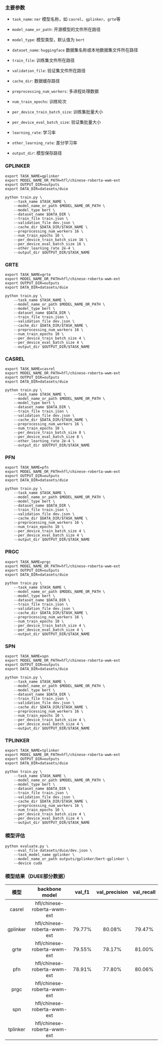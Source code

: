 ### 主要参数

+ `task_name`: `ner` 模型名称，如 `casrel`、`gplinker`、`grte`等


+ `model_name_or_path`: 开源模型的文件所在路径


+ `model_type`: 模型类型，默认值为 `bert`


+ `dataset_name`: `huggingface` 数据集名称或本地数据集文件所在路径


+ `train_file`: 训练集文件所在路径


+ `validation_file`: 验证集文件所在路径


+ `cache_dir`: 数据缓存路径


+ `preprocessing_num_workers`: 多进程处理数据


+ `num_train_epochs`: 训练轮次


+ `per_device_train_batch_size`: 训练集批量大小


+ `per_device_eval_batch_size`: 验证集批量大小


+ `learning_rate`: 学习率


+ `other_learning_rate`: 差分学习率


+ `output_dir`: 模型保存路径


### GPLINKER

```shell
export TASK_NAME=gplinker
export MODEL_NAME_OR_PATH=hfl/chinese-roberta-wwm-ext
export OUTPUT_DIR=outputs
export DATA_DIR=datasets/duie

python train.py \
    --task_name $TASK_NAME \
    --model_name_or_path $MODEL_NAME_OR_PATH \
    --model_type bert \
    --dataset_name $DATA_DIR \
    --train_file train.json \
    --validation_file dev.json \
    --cache_dir $DATA_DIR/$TASK_NAME \
    --preprocessing_num_workers 16 \
    --num_train_epochs 10 \
    --per_device_train_batch_size 16 \
    --per_device_eval_batch_size 16 \
    --other_learning_rate 2e-4 \
    --output_dir $OUTPUT_DIR/$TASK_NAME
```

### GRTE

```shell
export TASK_NAME=grte
export MODEL_NAME_OR_PATH=hfl/chinese-roberta-wwm-ext
export OUTPUT_DIR=outputs
export DATA_DIR=datasets/duie

python train.py \
    --task_name $TASK_NAME \
    --model_name_or_path $MODEL_NAME_OR_PATH \
    --model_type bert \
    --dataset_name $DATA_DIR \
    --train_file train.json \
    --validation_file dev.json \
    --cache_dir $DATA_DIR/$TASK_NAME \
    --preprocessing_num_workers 16 \
    --num_train_epochs 10 \
    --per_device_train_batch_size 4 \
    --per_device_eval_batch_size 4 \
    --output_dir $OUTPUT_DIR/$TASK_NAME
```

### CASREL

```shell
export TASK_NAME=casrel
export MODEL_NAME_OR_PATH=hfl/chinese-roberta-wwm-ext
export OUTPUT_DIR=outputs
export DATA_DIR=datasets/duie

python train.py \
    --task_name $TASK_NAME \
    --model_name_or_path $MODEL_NAME_OR_PATH \
    --model_type bert \
    --dataset_name $DATA_DIR \
    --train_file train.json \
    --validation_file dev.json \
    --cache_dir $DATA_DIR/$TASK_NAME \
    --preprocessing_num_workers 16 \
    --num_train_epochs 10 \
    --per_device_train_batch_size 8 \
    --per_device_eval_batch_size 8 \
    --other_learning_rate 2e-4 \
    --output_dir $OUTPUT_DIR/$TASK_NAME
```

### PFN

```shell
export TASK_NAME=pfn
export MODEL_NAME_OR_PATH=hfl/chinese-roberta-wwm-ext
export OUTPUT_DIR=outputs
export DATA_DIR=datasets/duie

python train.py \
    --task_name $TASK_NAME \
    --model_name_or_path $MODEL_NAME_OR_PATH \
    --model_type bert \
    --dataset_name $DATA_DIR \
    --train_file train.json \
    --validation_file dev.json \
    --cache_dir $DATA_DIR/$TASK_NAME \
    --preprocessing_num_workers 16 \
    --num_train_epochs 10 \
    --per_device_train_batch_size 4 \
    --per_device_eval_batch_size 4 \
    --output_dir $OUTPUT_DIR/$TASK_NAME
```

### PRGC

```shell
export TASK_NAME=prgc
export MODEL_NAME_OR_PATH=hfl/chinese-roberta-wwm-ext
export OUTPUT_DIR=outputs
export DATA_DIR=datasets/duie

python train.py \
    --task_name $TASK_NAME \
    --model_name_or_path $MODEL_NAME_OR_PATH \
    --model_type bert \
    --dataset_name $DATA_DIR \
    --train_file train.json \
    --validation_file dev.json \
    --cache_dir $DATA_DIR/$TASK_NAME \
    --preprocessing_num_workers 16 \
    --num_train_epochs 10 \
    --per_device_train_batch_size 4 \
    --per_device_eval_batch_size 4 \
    --output_dir $OUTPUT_DIR/$TASK_NAME
```

### SPN

```shell
export TASK_NAME=spn
export MODEL_NAME_OR_PATH=hfl/chinese-roberta-wwm-ext
export OUTPUT_DIR=outputs
export DATA_DIR=datasets/duie

python train.py \
    --task_name $TASK_NAME \
    --model_name_or_path $MODEL_NAME_OR_PATH \
    --model_type bert \
    --dataset_name $DATA_DIR \
    --train_file train.json \
    --validation_file dev.json \
    --cache_dir $DATA_DIR/$TASK_NAME \
    --preprocessing_num_workers 16 \
    --num_train_epochs 10 \
    --per_device_train_batch_size 4 \
    --per_device_eval_batch_size 4 \
    --output_dir $OUTPUT_DIR/$TASK_NAME
```

### TPLINKER

```shell
export TASK_NAME=tplinker
export MODEL_NAME_OR_PATH=hfl/chinese-roberta-wwm-ext
export OUTPUT_DIR=outputs
export DATA_DIR=datasets/duie

python train.py \
    --task_name $TASK_NAME \
    --model_name_or_path $MODEL_NAME_OR_PATH \
    --model_type bert \
    --dataset_name $DATA_DIR \
    --train_file train.json \
    --validation_file dev.json \
    --cache_dir $DATA_DIR/$TASK_NAME \
    --preprocessing_num_workers 16 \
    --num_train_epochs 10 \
    --per_device_train_batch_size 4 \
    --per_device_eval_batch_size 4 \
    --output_dir $OUTPUT_DIR/$TASK_NAME
```

### 模型评估

```shell
python evaluate.py \
    --eval_file datasets/duie/dev.json \
    --task_model_name gplinker \
    --model_name_or_path outputs/gplinker/bert-gplinker \
    --device cuda
```

### 模型结果（DUEE部分数据）

|    模型    |       backbone model        | val_f1 | val_precision | val_recall | 
|:--------:|:---------------------------:|:------:|:-------------:|:----------:|
|  casrel  | hfl/chinese-roberta-wwm-ext |        |               |            | 
| gplinker | hfl/chinese-roberta-wwm-ext | 79.77% |    80.08%     |   79.47%   | 
|   grte   | hfl/chinese-roberta-wwm-ext | 79.55% |    78.17%     |   81.00%   | 
|   pfn    | hfl/chinese-roberta-wwm-ext | 78.91% |    77.80%     |   80.06%   | 
|   prgc   | hfl/chinese-roberta-wwm-ext |        |               |            | 
|   spn    | hfl/chinese-roberta-wwm-ext |        |               |            | 
| tplinker | hfl/chinese-roberta-wwm-ext |        |               |            | 
